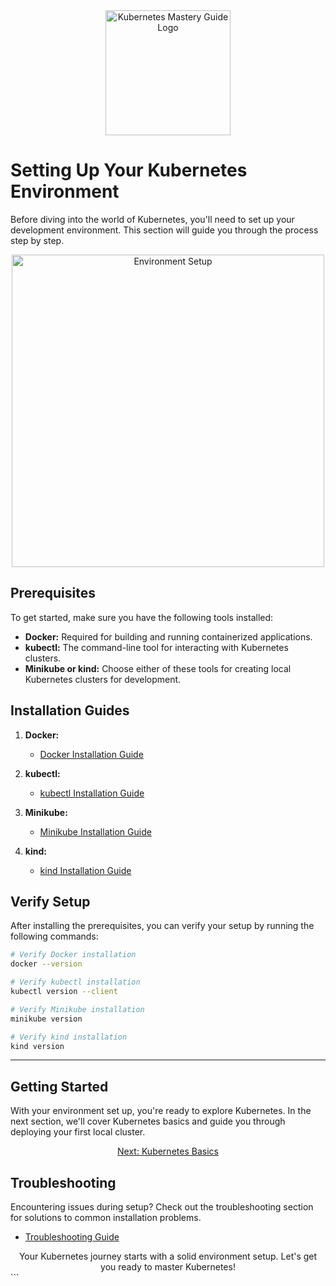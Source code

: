 <div align="center">
  <img src="path/to/your/logo.png" alt="Kubernetes Mastery Guide Logo" width="200">
</div>

# Setting Up Your Kubernetes Environment

Before diving into the world of Kubernetes, you'll need to set up your development environment. This section will guide you through the process step by step.

<div align="center">
  <img src="path/to/environment-setup.png" alt="Environment Setup" width="500">
</div>

## Prerequisites

To get started, make sure you have the following tools installed:

- **Docker:** Required for building and running containerized applications.
- **kubectl:** The command-line tool for interacting with Kubernetes clusters.
- **Minikube or kind:** Choose either of these tools for creating local Kubernetes clusters for development.

## Installation Guides

1. **Docker:**
   - [Docker Installation Guide](https://docs.docker.com/get-docker/)

2. **kubectl:**
   - [kubectl Installation Guide](https://kubernetes.io/docs/tasks/tools/install-kubectl/)

3. **Minikube:**
   - [Minikube Installation Guide](https://minikube.sigs.k8s.io/docs/start/)

4. **kind:**
   - [kind Installation Guide](https://kind.sigs.k8s.io/docs/user/quick-start/)

## Verify Setup

After installing the prerequisites, you can verify your setup by running the following commands:

```bash
# Verify Docker installation
docker --version

# Verify kubectl installation
kubectl version --client

# Verify Minikube installation
minikube version

# Verify kind installation
kind version
```
---
## Getting Started
With your environment set up, you're ready to explore Kubernetes. In the next section, we'll cover Kubernetes basics and guide you through deploying your first local cluster.

<div align="center">
  <a href="docs/getting-started/kubernetes-basics.md" class="button">Next: Kubernetes Basics</a>
</div>

## Troubleshooting
Encountering issues during setup? Check out the troubleshooting section for solutions to common installation problems.
- [Troubleshooting Guide]()
<div align="center">
  Your Kubernetes journey starts with a solid environment setup. Let's get you ready to master Kubernetes!
</div>
```




